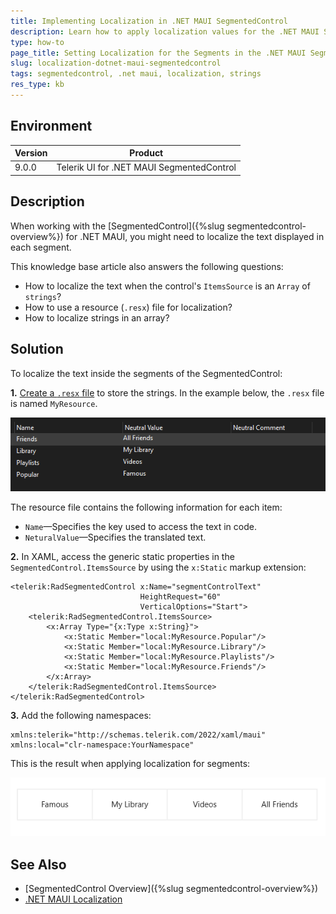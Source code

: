 ```yaml
---
title: Implementing Localization in .NET MAUI SegmentedControl
description: Learn how to apply localization values for the .NET MAUI SegmentedControl component to customize the strings in the ItemsSource.
type: how-to
page_title: Setting Localization for the Segments in the .NET MAUI SegmentedControl
slug: localization-dotnet-maui-segmentedcontrol
tags: segmentedcontrol, .net maui, localization, strings
res_type: kb
---
```


## Environment

| Version | Product |
| ------- | ------- |
| 9.0.0 | Telerik UI for .NET MAUI SegmentedControl |

## Description

When working with the [SegmentedControl]({%slug segmentedcontrol-overview%}) for .NET MAUI, you might need to localize the text displayed in each segment.

This knowledge base article also answers the following questions:

* How to localize the text when the control's `ItemsSource` is an `Array` of `strings`?
* How to use a resource (`.resx`) file for localization?
* How to localize strings in an array?

## Solution

To localize the text inside the segments of the SegmentedControl: 

**1.** [Create a `.resx` file](https://learn.microsoft.com/en-us/dotnet/maui/fundamentals/localization?view=net-maui-9.0#create-resource-files-to-store-strings) to store the strings. In the example below, the `.resx` file is named `MyResource`.

![.NET MAUI Resource file for localization](images/myresource-file.png)

The resource file contains the following information for each item:

* `Name`&mdash;Specifies the key used to access the text in code.
* `NeturalValue`&mdash;Specifies the translated text.

**2.** In XAML, access the generic static properties in the `SegmentedControl.ItemsSource` by using the `x:Static` markup extension:

```XAML
<telerik:RadSegmentedControl x:Name="segmentControlText"
                             HeightRequest="60"
                             VerticalOptions="Start">
    <telerik:RadSegmentedControl.ItemsSource>
        <x:Array Type="{x:Type x:String}">
            <x:Static Member="local:MyResource.Popular"/>
            <x:Static Member="local:MyResource.Library"/>
            <x:Static Member="local:MyResource.Playlists"/>
            <x:Static Member="local:MyResource.Friends"/>
        </x:Array>
    </telerik:RadSegmentedControl.ItemsSource>
</telerik:RadSegmentedControl>
```

**3.** Add the following namespaces:

```XAML
xmlns:telerik="http://schemas.telerik.com/2022/xaml/maui"
xmlns:local="clr-namespace:YourNamespace"
```

This is the result when applying localization for segments:

![.NET MAUI SegmentedControl localization](images/localization-segment-result.png)

## See Also

- [SegmentedControl Overview]({%slug segmentedcontrol-overview%})
- [.NET MAUI Localization](https://learn.microsoft.com/en-us/dotnet/maui/fundamentals/localization?view=net-maui-9.0)
